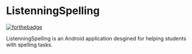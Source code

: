 # ListenningSpelling

[![forthebadge](http://forthebadge.com/images/badges/made-with-java.svg)](http://forthebadge.com)

ListenningSpelling is an Android application desgined for helping students with spelling tasks.

## 
